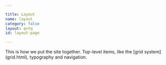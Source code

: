 ```yaml
---

title: Layout
name: layout
category: false
layout: q+tq
id: layout-page

---
```


<p class="lead">This is how we put the site together. Top-level items, like the [grid system](grid.html), typography and navigation.</p>